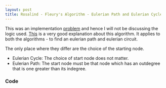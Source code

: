 ```yaml
---
layout: post
title: Rosalind - Fleury's Algorithm - Eulerian Path and Eulerian Cycle
---
```


This was an implementation [problem](http://rosalind.info/problems/ba3f/) and hence I will not be discussing the logic used. [This](https://www.youtube.com/watch?v=Lr6C8u-FDL8) is a very good explanation about this algorithm. It applies to both the algorithms - to find an eulerian path and eulerian circuit.

The only place where they differ are the choice of the starting node. 

*  Eulerian Cycle: The choice of start node does not matter.
*  Eulerian Path: The start node must be that node which has an outdegree that is one greater than its indegree.

### Code
<script src="https://gist.github.com/adijo/15347b2d708978380ee67d99558e52d4.js"></script>